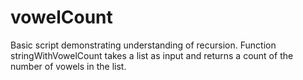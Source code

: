 # vowelCount
Basic script demonstrating understanding of recursion. Function stringWithVowelCount takes a list as input and returns a count of the number of vowels in the list. 


